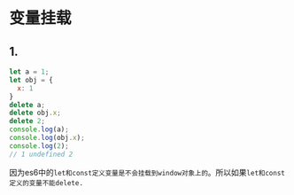 # 变量挂载

## 1.

``` javascript
let a = 1;
let obj = {
  x: 1
}
delete a;
delete obj.x;
delete 2;
console.log(a);
console.log(obj.x);
console.log(2);
// 1 undefined 2
```

因为es6中的`let和const定义变量是不会挂载到window对象上的`。所以如果`let和const定义的变量不能delete.`
